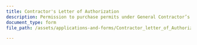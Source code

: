 ```yaml
---
title: Contractor's Letter of Authorization
description: Permission to purchase permits under General Contractor’s license and with GC’s escrow account.
document_type: form
file_path: /assets/applications-and-forms/Contractor_letter_of_Authorization.pdf

---
```

